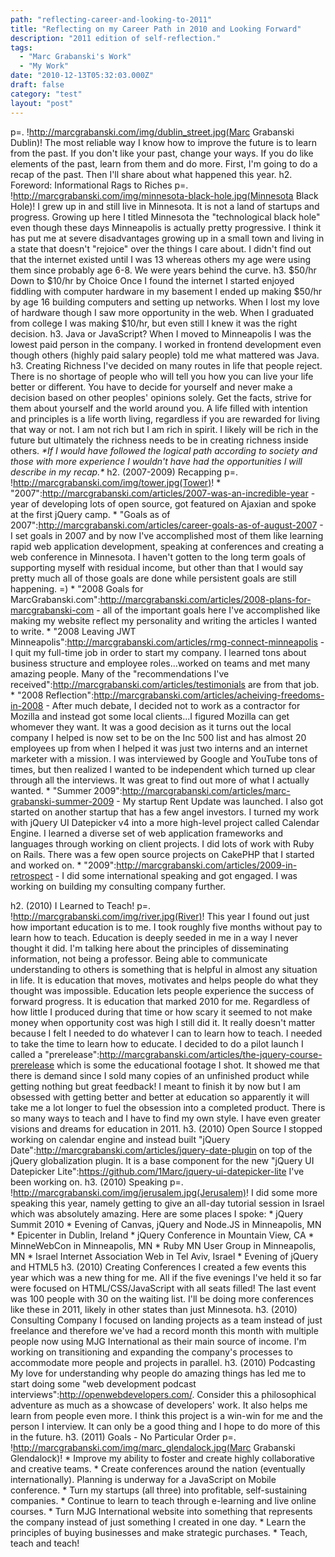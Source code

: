 ```yaml
---
path: "reflecting-career-and-looking-to-2011"
title: "Reflecting on my Career Path in 2010 and Looking Forward"
description: "2011 edition of self-reflection."
tags: 
  - "Marc Grabanski's Work"
  - "My Work"
date: "2010-12-13T05:32:03.000Z"
draft: false
category: "test"
layout: "post"
---
```


p=. !http://marcgrabanski.com/img/dublin_street.jpg(Marc Grabanski Dublin)! The most reliable way I know how to improve the future is to learn from the past. If you don't like your past, change your ways. If you do like elements of the past, learn from them and do more. First, I'm going to do a recap of the past. Then I'll share about what happened this year. h2. Foreword: Informational Rags to Riches p=. !http://marcgrabanski.com/img/minnesota-black-hole.jpg(Minnesota Black Hole)! I grew up in and still live in Minnesota. It is not a land of startups and progress. Growing up here I titled Minnesota the "technological black hole" even though these days Minneapolis is actually pretty progressive. I think it has put me at severe disadvantages growing up in a small town and living in a state that doesn't "rejoice" over the things I care about. I didn't find out that the internet existed until I was 13 whereas others my age were using them since probably age 6-8. We were years behind the curve. h3. $50/hr Down to $10/hr by Choice Once I found the internet I started enjoyed fiddling with computer hardware in my basement I ended up making $50/hr by age 16 building computers and setting up networks. When I lost my love of hardware though I saw more opportunity in the web. When I graduated from college I was making $10/hr, but even still I knew it was the right decision. h3. Java or JavaScript? When I moved to Minneapolis I was the lowest paid person in the company. I worked in frontend development even though others (highly paid salary people) told me what mattered was Java. h3. Creating Richness I've decided on many routes in life that people reject. There is no shortage of people who will tell you how you can live your life better or different. You have to decide for yourself and never make a decision based on other peoples' opinions solely. Get the facts, strive for them about yourself and the world around you. A life filled with intention and principles is a life worth living, regardless if you are rewarded for living that way or not. I am not rich but I am rich in spirit. I likely will be rich in the future but ultimately the richness needs to be in creating richness inside others. _\*If I would have followed the logical path according to society and those with more experience I wouldn't have had the opportunities I will describe in my recap.\*_ h2. (2007-2009) Recapping p=. !http://marcgrabanski.com/img/tower.jpg(Tower)! * "2007":http://marcgrabanski.com/articles/2007-was-an-incredible-year - year of developing lots of open source, got featured on Ajaxian and spoke at the first jQuery camp. * "Goals as of 2007":http://marcgrabanski.com/articles/career-goals-as-of-august-2007 - I set goals in 2007 and by now I've accomplished most of them like learning rapid web application development, speaking at conferences and creating a web conference in Minnesota. I haven't gotten to the long term goals of supporting myself with residual income, but other than that I would say pretty much all of those goals are done while persistent goals are still happening. =) * "2008 Goals for MarcGrabanski.com":http://marcgrabanski.com/articles/2008-plans-for-marcgrabanski-com - all of the important goals here I've accomplished like making my website reflect my personality and writing the articles I wanted to write. * "2008 Leaving JWT Minneapolis":http://marcgrabanski.com/articles/rmg-connect-minneapolis - I quit my full-time job in order to start my company. I learned tons about business structure and employee roles...worked on teams and met many amazing people. Many of the "recommendations I've received":http://marcgrabanski.com/articles/testimonials are from that job. * "2008 Reflection":http://marcgrabanski.com/articles/acheiving-freedoms-in-2008 - After much debate, I decided not to work as a contractor for Mozilla and instead got some local clients...I figured Mozilla can get whomever they want. It was a good decision as it turns out the local company I helped is now set to be on the Inc 500 list and has almost 20 employees up from when I helped it was just two interns and an internet marketer with a mission. I was interviewed by Google and YouTube tons of times, but then realized I wanted to be independent which turned up clear through all the interviews. It was great to find out more of what I actually wanted. * "Summer 2009":http://marcgrabanski.com/articles/marc-grabanski-summer-2009 - My startup Rent Update was launched. I also got started on another startup that has a few angel investors. I turned my work with jQuery UI Datepicker v4 into a more high-level project called Calendar Engine. I learned a diverse set of web application frameworks and languages through working on client projects. I did lots of work with Ruby on Rails. There was a few open source projects on CakePHP that I started and worked on. * "2009":http://marcgrabanski.com/articles/2009-in-retrospect - I did some international speaking and got engaged. I was working on building my consulting company further.

h2. (2010) I Learned to Teach! p=. !http://marcgrabanski.com/img/river.jpg(River)! This year I found out just how important education is to me. I took roughly five months without pay to learn how to teach. Education is deeply seeded in me in a way I never thought it did. I'm talking here about the principles of disseminating information, not being a professor. Being able to communicate understanding to others is something that is helpful in almost any situation in life. It is education that moves, motivates and helps people do what they thought was impossible. Education lets people experience the success of forward progress. It is education that marked 2010 for me. Regardless of how little I produced during that time or how scary it seemed to not make money when opportunity cost was high I still did it. It really doesn't matter because I felt I needed to do whatever I can to learn how to teach. I needed to take the time to learn how to educate. I decided to do a pilot launch I called a "prerelease":http://marcgrabanski.com/articles/the-jquery-course-prerelease which is some the educational footage I shot. It showed me that there is demand since I sold many copies of an unfinished product while getting nothing but great feedback! I meant to finish it by now but I am obsessed with getting better and better at education so apparently it will take me a lot longer to fuel the obsession into a completed product. There is so many ways to teach and I have to find my own style. I have even greater visions and dreams for education in 2011. h3. (2010) Open Source I stopped working on calendar engine and instead built "jQuery Date":http://marcgrabanski.com/articles/jquery-date-plugin on top of the jQuery globalization plugin. It is a base component for the new "jQuery UI Datepicker Lite":https://github.com/1Marc/jquery-ui-datepicker-lite I've been working on. h3. (2010) Speaking p=. !http://marcgrabanski.com/img/jerusalem.jpg(Jerusalem)! I did some more speaking this year, namely getting to give an all-day tutorial session in Israel which was absolutely amazing. Here are some places I spoke: * jQuery Summit 2010 * Evening of Canvas, jQuery and Node.JS in Minneapolis, MN * Epicenter in Dublin, Ireland * jQuery Conference in Mountain View, CA * MinneWebCon in Minneapolis, MN * Ruby MN User Group in Minneapolis, MN * Israel Internet Association Web in Tel Aviv, Israel * Evening of jQuery and HTML5 h3. (2010) Creating Conferences I created a few events this year which was a new thing for me. All if the five evenings I've held it so far were focused on HTML/CSS/JavaScript with all seats filled! The last event was 100 people with 30 on the waiting list. I'll be doing more conferences like these in 2011, likely in other states than just Minnesota. h3. (2010) Consulting Company I focused on landing projects as a team instead of just freelance and therefore we've had a record month this month with multiple people now using MJG International as their main source of income. I'm working on transitioning and expanding the company's processes to accommodate more people and projects in parallel. h3. (2010) Podcasting My love for understanding why people do amazing things has led me to start doing some "web development podcast interviews":http://openwebdevelopers.com/. Consider this a philosophical adventure as much as a showcase of developers' work. It also helps me learn from people even more. I think this project is a win-win for me and the person I interview. It can only be a good thing and I hope to do more of this in the future. h3. (2011) Goals - No Particular Order p=. !http://marcgrabanski.com/img/marc_glendalock.jpg(Marc Grabanski Glendalock)! * Improve my ability to foster and create highly collaborative and creative teams. * Create conferences around the nation (eventually internationally). Planning is underway for a JavaScript on Mobile conference. * Turn my startups (all three) into profitable, self-sustaining companies. * Continue to learn to teach through e-learning and live online courses. * Turn MJG International website into something that represents the company instead of just something I created in one day. * Learn the principles of buying businesses and make strategic purchases. * Teach, teach and teach!